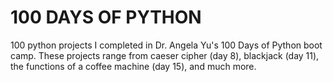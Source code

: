 # 100 DAYS OF PYTHON
100 python projects I completed in Dr. Angela Yu's 100 Days of Python boot camp. These projects 
range from caeser cipher (day 8), blackjack (day 11), the functions of a coffee machine (day 15), and much more.
